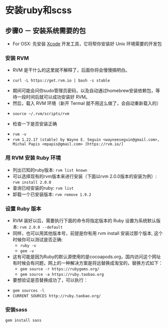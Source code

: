 # 安装ruby和scss


## 步骤0 － 安装系统需要的包

 * For OSX: 先安装 [Xcode](http://developer.apple.com/xcode/) 开发工具，它将帮你安装好 Unix 环境需要的开发包

### 安装 RVM

* RVM 是干什么的这里就不解释了，后面你将会慢慢搞明白。
 + `curl -L https://get.rvm.io | bash -s stable`
* 期间可能会问你sudo管理员密码，以及自动通过homebrew安装依赖包，等待一段时间后就可以成功安装好 RVM。
* 然后，载入 RVM 环境（新开 Termal 就不用这么做了，会自动重新载入的）
 + `source ~/.rvm/scripts/rvm`
* 检查一下是否安装正确
 + `rvm -v`
 + `rvm 1.22.17 (stable) by Wayne E. Seguin <wayneeseguin@gmail.com>, Michal Papis <mpapis@gmail.com> [https://rvm.io/]`

### 用 RVM 安装 Ruby 环境

* 列出已知的ruby版本: `rvm list known`
* 可以选择现有的rvm版本来进行安装（下面以rvm 2.0.0版本的安装为例）: `rvm install 2.0.0`
* 查询已经安装的ruby: `rvm list`
* 卸载一个已安装版本: `rvm remove 1.9.2`

### 设置 Ruby 版本

* RVM 装好以后，需要执行下面的命令将指定版本的 Ruby 设置为系统默认版本: `rvm 2.0.0 --default`
* 同样，也可以用其他版本号，前提是你有用 rvm install 安装过那个版本, 这个时候你可以测试是否正确:
  + `ruby -v`
  +  `gem -v`
* 这有可能是因为Ruby的默认源使用的是cocoapods.org，国内访问这个网址有时候会有问题，网上的一种解决方案是将远替换成淘宝的，替换方式如下：
  + `gem source -r https://rubygems.org/`
  + `gem source -a https://ruby.taobao.org`
*  要想验证是否替换成功了，可以执行：
  + `gem sources -l`
  + `CURRENT SOURCES http://ruby.taobao.org/`

###  安装sass

 `gem install sass`
